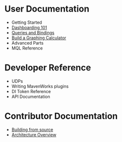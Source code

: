 # User Documentation

 - Getting Started <!-- TODO -->
 - [Dashboarding 101](./user/dashboarding-101.md)
 - [Queries and Bindings](./user/queries.md)
 - [Build a Graphing Calculator](./user/graphing-calculator.md)
 - Advanced Parts <!-- TODO -->
 - MQL Reference <!-- TODO -->

# Developer Reference

 - UDPs <!-- TODO -->
 - Writing MavenWorks plugins <!-- TODO -->
 - DI Token Reference <!-- TODO -->
 - API Documentation <!-- TODO -->

# Contributor Documentation

 - [Building from source](./developer/build-from-source.md)
 - [Architecture Overview](./developer/high-level-overview.md)
